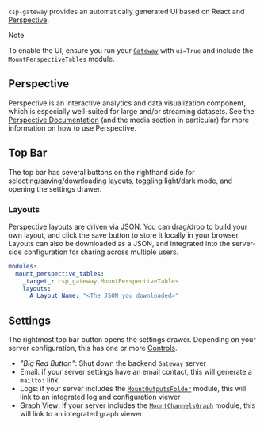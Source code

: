 `csp-gateway` provides an automatically generated UI based on React and [Perspective](https://perspective-dev.github.io/).

> [!NOTE]
> To enable the UI, ensure you run your [`Gateway`](Overview#Gateway) with `ui=True` and include the `MountPerspectiveTables` module.

## Perspective

Perspective is an interactive analytics and data visualization component, which is especially well-suited for large and/or streaming datasets.
See the [Perspective Documentation](https://perspective-dev.github.io/guide/) (and the media section in particular) for more information on how to use Perspective.

## Top Bar

The top bar has several buttons on the righthand side for selecting/saving/downloading layouts, toggling light/dark mode, and opening the settings drawer.

### Layouts

Perspective layouts are driven via JSON.
You can drag/drop to build your own layout, and click the save button to store it locally in your browser.
Layouts can also be downloaded as a JSON, and integrated into the server-side configuration for sharing across multiple users.

```yaml
modules:
  mount_perspective_tables:
    _target_: csp_gateway.MountPerspectiveTables
    layouts:
      A Layout Name: "<The JSON you downloaded>"
```

## Settings

The rightmost top bar button opens the settings drawer. Depending on your server configuration, this has one or more [Controls](MountControls).

- _"Big Red Button"_: Shut down the backend `Gateway` server
- Email: if your server settings have an email contact, this will generate a `mailto:` link
- Logs: if your server includes the [`MountOutputsFolder`](MountOutputsFolder) module, this will link to an integrated log and configuration viewer
- Graph View: if your server includes the [`MountChannelsGraph`](MountChannelsGraph) module, this will link to an integrated graph viewer
